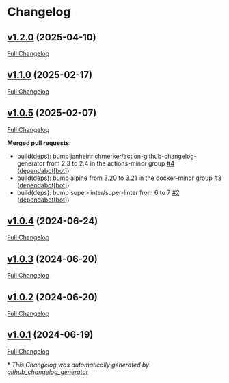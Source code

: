# Changelog

## [v1.2.0](https://github.com/somaz94/commit-info-extractor/tree/v1.2.0) (2025-04-10)

[Full Changelog](https://github.com/somaz94/commit-info-extractor/compare/v1.1.0...v1.2.0)

## [v1.1.0](https://github.com/somaz94/commit-info-extractor/tree/v1.1.0) (2025-02-17)

[Full Changelog](https://github.com/somaz94/commit-info-extractor/compare/v1.0.5...v1.1.0)

## [v1.0.5](https://github.com/somaz94/commit-info-extractor/tree/v1.0.5) (2025-02-07)

[Full Changelog](https://github.com/somaz94/commit-info-extractor/compare/v1.0.4...v1.0.5)

**Merged pull requests:**

- build\(deps\): bump janheinrichmerker/action-github-changelog-generator from 2.3 to 2.4 in the actions-minor group [\#4](https://github.com/somaz94/commit-info-extractor/pull/4) ([dependabot[bot]](https://github.com/apps/dependabot))
- build\(deps\): bump alpine from 3.20 to 3.21 in the docker-minor group [\#3](https://github.com/somaz94/commit-info-extractor/pull/3) ([dependabot[bot]](https://github.com/apps/dependabot))
- build\(deps\): bump super-linter/super-linter from 6 to 7 [\#2](https://github.com/somaz94/commit-info-extractor/pull/2) ([dependabot[bot]](https://github.com/apps/dependabot))

## [v1.0.4](https://github.com/somaz94/commit-info-extractor/tree/v1.0.4) (2024-06-24)

[Full Changelog](https://github.com/somaz94/commit-info-extractor/compare/v1.0.3...v1.0.4)

## [v1.0.3](https://github.com/somaz94/commit-info-extractor/tree/v1.0.3) (2024-06-20)

[Full Changelog](https://github.com/somaz94/commit-info-extractor/compare/v1.0.2...v1.0.3)

## [v1.0.2](https://github.com/somaz94/commit-info-extractor/tree/v1.0.2) (2024-06-20)

[Full Changelog](https://github.com/somaz94/commit-info-extractor/compare/v1.0.1...v1.0.2)

## [v1.0.1](https://github.com/somaz94/commit-info-extractor/tree/v1.0.1) (2024-06-19)

[Full Changelog](https://github.com/somaz94/commit-info-extractor/compare/v1.0.0...v1.0.1)



\* *This Changelog was automatically generated by [github_changelog_generator](https://github.com/github-changelog-generator/github-changelog-generator)*
